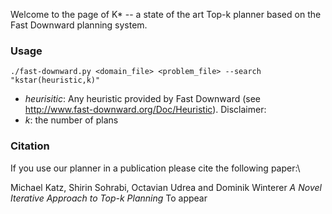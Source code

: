 Welcome to the page of K\* -- a state of the art Top-k planner based on the 
Fast Downward planning system.

### Usage ###

```
./fast-downward.py <domain_file> <problem_file> --search "kstar(heuristic,k)"
```
* _heurisitic_:  Any heuristic provided by Fast Downward (see http://www.fast-downward.org/Doc/Heuristic).
Disclaimer:
* _k_: the number of plans

### Citation ###
If you use our planner in a publication please cite the following paper:\\

Michael Katz, Shirin Sohrabi, Octavian Udrea and Dominik Winterer
_A Novel Iterative Approach to Top-k Planning_
To appear